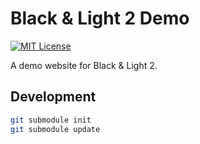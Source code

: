 # Black & Light 2 Demo

[![MIT License](https://img.shields.io/badge/License-MIT-blue.svg)](https://github.com/nickolashkraus/black-and-light-2-demo/blob/master/LICENSE)

A demo website for Black & Light 2.

## Development

```bash
git submodule init
git submodule update
```
